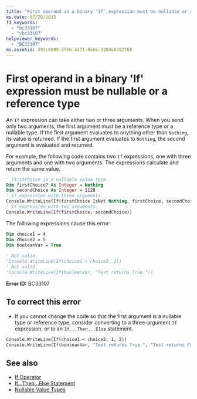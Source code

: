 ```yaml
---
title: "First operand in a binary 'If' expression must be nullable or a reference type"
ms.date: 07/20/2015
f1_keywords: 
  - "bc33107"
  - "vbc33107"
helpviewer_keywords: 
  - "BC33107"
ms.assetid: 493c8899-3f6b-4471-8eb6-9284e8492768
---
```

# First operand in a binary 'If' expression must be nullable or a reference type
An `If` expression can take either two or three arguments. When you send only two arguments, the first argument must be a reference type or a nullable type. If the first argument evaluates to anything other than `Nothing`, its value is returned. If the first argument evaluates to `Nothing`, the second argument is evaluated and returned.  
  
 For example, the following code contains two `If` expressions, one with three arguments and one with two arguments. The expressions calculate and return the same value.  
  
```vb  
' firstChoice is a nullable value type.  
Dim firstChoice? As Integer = Nothing  
Dim secondChoice As Integer = 1128  
' If expression with three arguments.  
Console.WriteLine(If(firstChoice IsNot Nothing, firstChoice, secondChoice))  
' If expression with two arguments.  
Console.WriteLine(If(firstChoice, secondChoice))  
```  
  
 The following expressions cause this error:  
  
```vb  
Dim choice1 = 4  
Dim choice2 = 5  
Dim booleanVar = True  
  
' Not valid.  
'Console.WriteLine(If(choice1 < choice2, 1))  
' Not valid.  
'Console.WriteLine(If(booleanVar, "Test returns True."))  
```  
  
 **Error ID:** BC33107  
  
## To correct this error  
  
-   If you cannot change the code so that the first argument is a nullable type or reference type, consider converting to a three-argument `If` expression, or to an `If...Then...Else` statement.  
  
```vb  
Console.WriteLine(If(choice1 < choice2, 1, 2))  
Console.WriteLine(If(booleanVar, "Test returns True.", "Test returns False."))  
```  
  
## See also
- [If Operator](../../../visual-basic/language-reference/operators/if-operator.md)
- [If...Then...Else Statement](../../../visual-basic/language-reference/statements/if-then-else-statement.md)
- [Nullable Value Types](../../../visual-basic/programming-guide/language-features/data-types/nullable-value-types.md)
